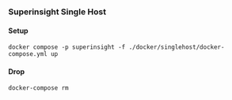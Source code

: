 ### Superinsight Single Host 

#### Setup
```
docker compose -p superinsight -f ./docker/singlehost/docker-compose.yml up
```

#### Drop 
```
docker-compose rm
```